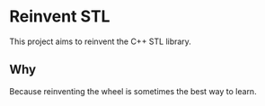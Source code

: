# Reinvent STL
This project aims to reinvent the C++ STL library.

## Why
Because reinventing the wheel is sometimes the best way to learn.